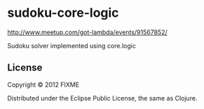 # sudoku-core-logic

http://www.meetup.com/got-lambda/events/91567852/

Sudoku solver implemented using core.logic

## License

Copyright © 2012 FIXME

Distributed under the Eclipse Public License, the same as Clojure.
